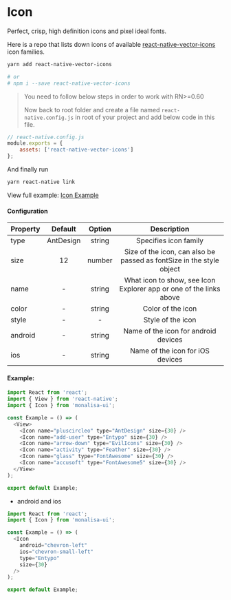 # Icon

Perfect, crisp, high definition icons and pixel ideal fonts.

Here is a repo that lists down icons of available [react-native-vector-icons](https://github.com/oblador/react-native-vector-icons) icon families.


```bash
yarn add react-native-vector-icons

# or
# npm i --save react-native-vector-icons
```

> You need to follow below steps in order to work with RN>=0.60
>
> Now back to root folder and create a file named `react-native.config.js` in root of your project and add below code in this file.

```javascript
// react-native.config.js
module.exports = {
    assets: ['react-native-vector-icons']
};
```

And finally run

```bash
yarn react-native link
```


View full example: [Icon Example](https://github.com/tuantvk/monalisa-ui/blob/master/example/Icon/index.js)


#### Configuration

| Property      | Default       | Option    | Description  |
| ------------- |:-------------:|:---------:|:------------:|
| type          | AntDesign     | string    | Specifies icon family |
| size          | 12            | number    | Size of the icon, can also be passed as fontSize in the style object |
| name          | -             | string    | What icon to show, see Icon Explorer app or one of the links above |
| color         | -             | string    | Color of the icon |
| style         | -             | -         | Style of the icon |
| android       | -             | string    | Name of the icon for android devices |
| ios           | -             | string    | Name of the icon for iOS devices |


#### Example:

```javascript
import React from 'react';
import { View } from 'react-native';
import { Icon } from 'monalisa-ui';

const Example = () => (
  <View>
    <Icon name="pluscircleo" type="AntDesign" size={30} />
    <Icon name="add-user" type="Entypo" size={30} />
    <Icon name="arrow-down" type="EvilIcons" size={30} />
    <Icon name="activity" type="Feather" size={30} />
    <Icon name="glass" type="FontAwesome" size={30} />
    <Icon name="accusoft" type="FontAwesome5" size={30} />
  </View>
);

export default Example;
```

- android and ios

```javascript
import React from 'react';
import { Icon } from 'monalisa-ui';

const Example = () => (
  <Icon
    android="chevron-left"
    ios="chevron-small-left"
    type="Entypo"
    size={30}
  />
);

export default Example;
```
